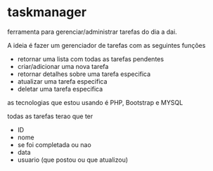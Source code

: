 # taskmanager
ferramenta para gerenciar/administrar tarefas do dia a dai. 

A ideia é fazer um gerenciador de tarefas com as seguintes funções
- retornar uma lista com todas as tarefas pendentes
- criar/adicionar uma nova tarefa
- retornar detalhes sobre uma tarefa especifica
- atualizar uma tarefa especifica
- deletar uma tarefa especifica

as tecnologias que estou usando é PHP, Bootstrap e MYSQL 

todas as tarefas terao que ter 
- ID
- nome
- se foi completada ou nao
- data
- usuario (que postou ou que atualizou)
